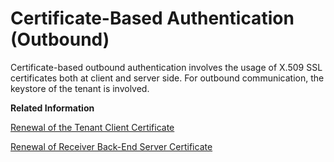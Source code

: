 <!-- loioa2b9481b3c7741fdb363dc2a080ab735 -->

# Certificate-Based Authentication \(Outbound\)

Certificate-based outbound authentication involves the usage of X.509 SSL certificates both at client and server side. For outbound communication, the keystore of the tenant is involved.

**Related Information**  


[Renewal of the Tenant Client Certificate](renewal-of-the-tenant-client-certificate-6ec6824.md "In this use case, the tenant client certificate has to be renewed. In the renewal process, the tenant administrator (managing the tenant cluster) and the integration developer (managing the integration flow deployed on the tenant) collaborate with the administrator of the receiver back-end system.")

[Renewal of Receiver Back-End Server Certificate](renewal-of-receiver-back-end-server-certificate-3f4eb83.md "In this use case, the server certificate (of the receiver) has to be renewed.")

